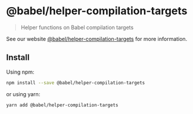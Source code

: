 # @babel/helper-compilation-targets

> Helper functions on Babel compilation targets

See our website [@babel/helper-compilation-targets](https://babeljs.io/docs/babel-helper-compilation-targets) for more information.

## Install

Using npm:

```sh
npm install --save @babel/helper-compilation-targets
```

or using yarn:

```sh
yarn add @babel/helper-compilation-targets
```

